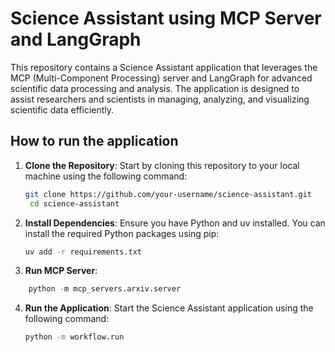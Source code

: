 # Science Assistant using MCP Server and LangGraph


This repository contains a Science Assistant application that leverages the MCP (Multi-Component Processing) server and LangGraph for advanced scientific data processing and analysis. The application is designed to assist researchers and scientists in managing, analyzing, and visualizing scientific data efficiently.

## How to run the application

1. **Clone the Repository**: Start by cloning this repository to your local machine using the following command:
   ```bash
   git clone https://github.com/your-username/science-assistant.git
    cd science-assistant
    ```
2. **Install Dependencies**: Ensure you have Python and uv installed. You can install the required Python packages using pip:
   ```bash
   uv add -r requirements.txt
   ```

3. **Run MCP Server**:
```python
    python -m mcp_servers.arxiv.server
``` 

4. **Run the Application**: Start the Science Assistant application using the following command:
   ```bash
   python -m workflow.run
   ```